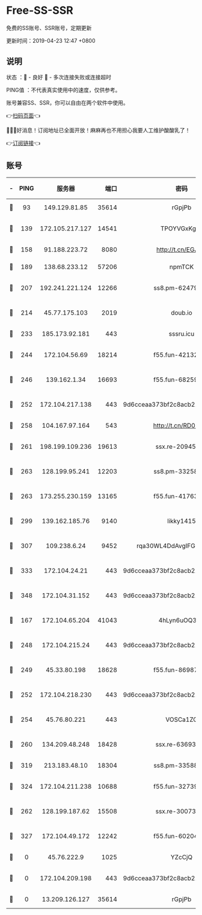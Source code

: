 # Free-SS-SSR

免费的SS账号、SSR账号，定期更新

更新时间：2019-04-23 12:47 +0800

## 说明

状态     ：🙂 - 良好 🙁 - 多次连接失败或连接超时

PING值   ：不代表真实使用中的速度，仅供参考。

账号兼容SS、SSR，你可以自由在两个软件中使用。

👉[扫码页面](https://liesauer.github.io/Free-SS-SSR/)👈

🎉🎉🎉好消息！订阅地址已全面开放！麻麻再也不用担心我要人工维护酸酸乳了！

👉[订阅链接](https://www.liesauer.net/yogurt/subscribe?ACCESS_TOKEN=DAYxR3mMaZAsaqUb)👈

## 账号

|-|PING|服务器|端口|密码|加密方式|区域|
|:----:|:----:|:-----:|-----:|:----:|:----:|:----:|
|🙂|93|149.129.81.85|35614|rGpjPb|rc4-md5|HK|
|🙂|139|172.105.217.127|14541|TPOYVGxKglpi|aes-256-cfb|JP|
|🙂|158|91.188.223.72|8080|http://t.cn/EGJIyrl|rc4-md5|RU|
|🙂|189|138.68.233.12|57206|npmTCK|rc4-md5|US|
|🙂|207|192.241.221.124|12266|ss8.pm-62479228|aes-256-cfb|US|
|🙂|214|45.77.175.103|2019|doub.io|aes-128-ctr|SG|
|🙂|233|185.173.92.181|443|sssru.icu|rc4-md5|RU|
|🙂|244|172.104.56.69|18214|f55.fun-42132790|aes-256-cfb|SG|
|🙂|246|139.162.1.34|16693|f55.fun-68259533|aes-256-cfb|SG|
|🙂|252|172.104.217.138|443|9d6cceaa373bf2c8acb22e60b6a58be6|aes-256-cfb|US|
|🙂|258|104.167.97.164|543|http://t.cn/RD0D7sx|rc4-md5|CA|
|🙂|261|198.199.109.236|19613|ssx.re-20945922|aes-256-cfb|US|
|🙂|263|128.199.95.241|12203|ss8.pm-33258331|aes-256-cfb|SG|
|🙂|263|173.255.230.159|13165|f55.fun-41763187|aes-256-cfb|US|
|🙂|299|139.162.185.76|9140|likky1415|aes-256-cfb|DE|
|🙂|307|109.238.6.24|9452|rqa30WL4DdAvgIFG6Fs3znzTa|aes-256-cfb|FR|
|🙂|333|172.104.24.21|443|9d6cceaa373bf2c8acb22e60b6a58be6|aes-256-cfb|US|
|🙂|348|172.104.31.152|443|9d6cceaa373bf2c8acb22e60b6a58be6|aes-256-cfb|US|
|🙂|167|172.104.65.204|41043|4hLyn6uOQ3hU|aes-256-cfb|JP|
|🙂|248|172.104.215.24|443|9d6cceaa373bf2c8acb22e60b6a58be6|aes-256-cfb|US|
|🙂|249|45.33.80.198|18628|f55.fun-86987032|aes-256-cfb|US|
|🙂|252|172.104.218.230|443|9d6cceaa373bf2c8acb22e60b6a58be6|aes-256-cfb|US|
|🙂|254|45.76.80.221|443|VOSCa1ZG|aes-256-cfb|DE|
|🙂|260|134.209.48.248|18428|ssx.re-63693340|aes-256-cfb|US|
|🙂|319|213.183.48.10|18304|ss8.pm-33588468|rc4-md5|RU|
|🙂|324|172.104.211.238|10688|f55.fun-32739231|aes-256-cfb|US|
|🙁|262|128.199.187.62|15508|ssx.re-30073264|aes-256-cfb|SG|
|🙁|327|172.104.49.172|12242|f55.fun-60204359|aes-256-cfb|SG|
|🙁|0|45.76.222.9|1025|YZcCjQ|rc4-md5|JP|
|🙁|0|172.104.209.198|443|9d6cceaa373bf2c8acb22e60b6a58be6|aes-256-cfb|US|
|🙁|0|13.209.126.127|35614|rGpjPb|rc4-md5|KR|
